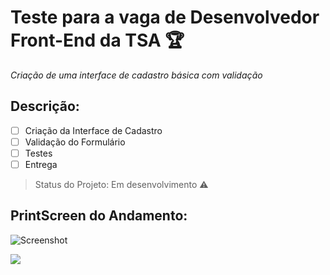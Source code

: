 # Teste para a vaga de Desenvolvedor Front-End da TSA :trophy:

*Criação de uma interface de cadastro básica com validação*

<h2>Descrição:</h2>

- [ ] Criação da Interface de Cadastro
- [ ] Validação do Formulário
- [ ] Testes
- [ ] Entrega

> Status do Projeto: Em desenvolvimento :warning:

<h2>PrintScreen do Andamento:</h2>

![Screenshot](https://raw.github.com/forg1v3n/tsa-test/master/assets/img/print2.png)

<img src="https://img.shields.io/badge/The%20Dream-Came%20True-blue">